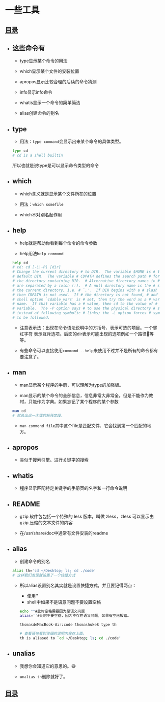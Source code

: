 # 一些工具

## [目录](./summary.md)

- ## 这些命令有
    - type显示某个命令的用法

    - which显示某个文件的安装位置

    - apropos显示比较合理的后续的命令猜测

    - info显示info命令

    - whatis显示一个命令的简单简洁

    - alias创建命令的别名
- ## type

    - 用法：`type command`会显示出来某个命令的具体类型。
    ```bash
    type cd
    # cd is a shell builtin
    ```
    所以也就是说type是可以显示命令类型的命令
- ## which

    - which含义就是显示某个文件所在的位置

    - 用法：`which somefile`

    - which不对别名起作用

- ## help

    - help就是帮助你看到每个命令的命令参数

    - help用法`help commond`

    ```bash
    help cd
    # cd: cd [-L|-P] [dir]
    # Change the current directory # to DIR.  The variable $HOME is # the
    # default DIR.  The variable # CDPATH defines the search path # for
    # the directory containing DIR.  # Alternative directory names in # CDPATH
    # are separated by a colon (:).  # A null directory name is the # same as
    # the current directory, i.e. # `.'.  If DIR begins with a # slash (/),
    # then CDPATH is not used.  If # the directory is not found, # and the
    # shell option `cdable_vars' is # set, then try the word as a # variable
    # name.  If that variable has a # value, then cd to the value of # that
    # variable.  The -P option says # to use the physical directory # structure
    # instead of following symbolic # links; the -L option forces # symbolic links
    # to be followed.

    ```
    - 注意表示法：出现在命令语法说明中的方括号，表示可选的项目。一个竖杠字符 表示互斥选项。后面的dir表示可能出现的选项例如一个路径等等。

    - 有些命令可以直接使用`commond --help`来使用不过并不是所有的命令都有要注意了。

- ## man

    - man显示某个程序的手册，可以理解为type的加强版。

    - man显示的某个命令的全部信息，信息非常大非常全，但是不能作为教材，只能作为字典。如果忘记了某个程序的某个参数

    ```bash
    man cd
    # 就会出现一大堆的解释文段。
    ```
    - `man commond file`其中这个file是匹配文件，它会找到第一个匹配的地方。

    
- ## apropos

    - 类似于搜索引擎。进行关键字的搜索

- ## whatis
    - 程序显示匹配特定关键字的手册页的名字和一行命令说明
- ## README

    - gzip 软件包包括一个特殊的 less 版本，叫做 zless，zless 可以显示由 gzip 压缩的文本文件的内容

    - 在/usr/share/doc中通常有文件安装的readme

- ## alias

    - 创建命令的别名
    ```bash
    alias th='cd ~/Desktop; ls; cd ./code'
    # 这样我们发现就设置了一个快捷方式
    ```
    - 所以alias设置别名其实就是设置快捷方式，并且要记得两点：
        - 使用''
        - shell中如果不是语意问题不要设置空格
        ```bash
        echo ""#此时空格需要因为是语义问题
        alias=''#此时不要空格，因为不存在语义问题，如果有空格报错。
        ```

        ```bash
        thomasdeMacBook-Air:code thomashuke$ type th

        # 查看语句看到详细的说明内容在上面。
        th is aliased to `cd ~/Desktop; ls; cd ./code'
        ```
- ## unalias
    - 我想你会知道它的意思的。😄

    - `unalias th`删除就好了。
## [目录](./summary.md)
